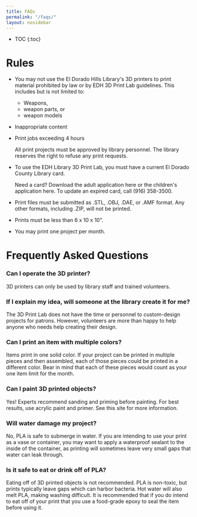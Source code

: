 ```yaml
---
title: FAQs
permalink: "/faqs/"
layout: nosidebar
---
```


* TOC
{:toc}

# Rules

- You may not use the El Dorado Hills Library's 3D printers to print material
  prohibited by law or by EDH 3D Print Lab guidelines. This includes but is not
  limited to:
  - Weapons,
  - weapon parts, or
  - weapon models
- Inappropriate content  
- Print jobs exceeding 4 hours

  <div class="bs-callout bs-callout-info">
    <p>
      All print projects must be approved by library personnel. The library
      reserves the right to refuse any print requests.
      </p>
  </div>

- To use the EDH Library 3D Print Lab, you must have a current El Dorado County
  Library card.

  <div class="bs-callout bs-callout-info">
    <p>
     Need a card? Download the adult application here or the children's
     application here. To update an expired card, call (916) 358-3500.
    </p>
  </div>

- Print files must be submitted as .STL, .OBJ, .DAE, or .AMF format. Any other
  formats, including .ZIP, will not be printed.
- Prints must be less than 6 x 10 x 10".  
- You may print one project per month.

# Frequently Asked Questions

### Can I operate the 3D printer?
3D printers can only be used by library staff and trained volunteers.

### If I explain my idea, will someone at the library create it for me?
The 3D Print Lab does not have the time or personnel to custom-design projects
for patrons. However, volunteers are more than happy to help anyone who needs
help creating their design.

### Can I print an item with multiple colors?
Items print in one solid color. If your project can be printed in multiple
pieces and then assembled, each of those pieces could be printed in a different
color. Bear in mind that each of these pieces would count as your one item
limit for the month.

### Can I paint 3D printed objects?
Yes! Experts recommend sanding and priming before painting. For best results,
use acrylic paint and primer. See this site for more information.

### Will water damage my project?
No, PLA is safe to submerge in water. If you are intending to use your print as
a vase or container, you may want to apply a waterproof sealant to the inside of
 the container, as printing will sometimes leave very small gaps that water can
 leak through.  

### Is it safe to eat or drink off of PLA?
Eating off of 3D printed objects is not recommended. PLA is non-toxic, but
prints typically leave gaps which can harbor bacteria. Hot water will also melt
PLA, making washing difficult. It is recommended that if you do intend to eat
off of your print that you use a food-grade epoxy to seal the item before using
it.
